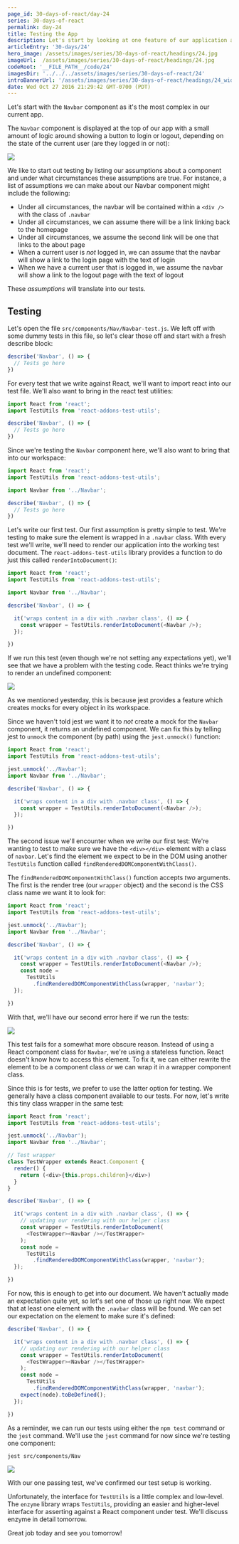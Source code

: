 ```yaml
---
page_id: 30-days-of-react/day-24
series: 30-days-of-react
permalink: day-24
title: Testing the App
description: Let's start by looking at one feature of our application and thinking about where the edge cases are and what we assume will happen with the component.
articleEntry: '30-days/24'
hero_image: /assets/images/series/30-days-of-react/headings/24.jpg
imageUrl:  /assets/images/series/30-days-of-react/headings/24.jpg
codeRoot: '__FILE_PATH__/code/24'
imagesDir: '../../../assets/images/series/30-days-of-react/24'
introBannerUrl: '/assets/images/series/30-days-of-react/headings/24_wide.jpg'
date: Wed Oct 27 2016 21:29:42 GMT-0700 (PDT)
---
```


Let's start with the `Navbar` component as it's the most complex in our current app.

The `Navbar` component is displayed at the top of our app with a small amount of logic around showing a button to login or logout, depending on the state of the current user (are they logged in or not):

<img class="wide" src="{{ imagesDir }}/navbar.jpg" />

We like to start out testing by listing our assumptions about a component and under what circumstances these assumptions are true. For instance, a list of assumptions we can make about our Navbar component might include the following:

* Under all circumstances, the navbar will be contained within a `<div />` with the class of `.navbar`
* Under all circumstances, we can assume there will be a link linking back to the homepage
* Under all circumstances, we assume the second link will be one that links to the about page
* When a current user is _not_ logged in, we can assume that the navbar will show a link to the login page with the text of login
* When we have a current user that is logged in, we assume the navbar will show a link to the logout page with the text of logout

These _assumptions_ will translate into our tests.

## Testing

Let's open the file `src/components/Nav/Navbar-test.js`. We left off with some dummy tests in this file, so let's clear those off and start with a fresh describe block:

```javascript
describe('Navbar', () => {
  // Tests go here
})
```

For every test that we write against React, we'll want to import react into our test file. We'll also want to bring in the react test utilities:

```javascript
import React from 'react';
import TestUtils from 'react-addons-test-utils';

describe('Navbar', () => {
  // Tests go here
})
```

Since we're testing the `Navbar` component here, we'll also want to bring that into our workspace:

```javascript
import React from 'react';
import TestUtils from 'react-addons-test-utils';

import Navbar from '../Navbar';

describe('Navbar', () => {
  // Tests go here
})
```

Let's write our first test. Our first assumption is pretty simple to test. We're testing to make sure the element is wrapped in a `.navbar` class. With every test we'll write, we'll need to render our application into the working test document. The `react-addons-test-utils` library provides a function to do just this called `renderIntoDocument()`:

```javascript
import React from 'react';
import TestUtils from 'react-addons-test-utils';

import Navbar from '../Navbar';

describe('Navbar', () => {

  it('wraps content in a div with .navbar class', () => {
    const wrapper = TestUtils.renderIntoDocument(<Navbar />);
  });

})
```

If we run this test (even though we're not setting any expectations yet), we'll see that we have a problem with the testing code. React thinks we're trying to render an undefined component:

<img class="wide" src="{{ imagesDir }}/failing-test-1.jpg" />

As we mentioned yesterday, this is because jest provides a feature which creates mocks for every object in its workspace.

Since we haven't told jest we want it to _not_ create a mock for the `Navbar` component, it returns an undefined component. We can fix this by telling jest to `unmock` the component (by path) using the `jest.unmock()` function:

```javascript
import React from 'react';
import TestUtils from 'react-addons-test-utils';

jest.unmock('../Navbar');
import Navbar from '../Navbar';

describe('Navbar', () => {

  it('wraps content in a div with .navbar class', () => {
    const wrapper = TestUtils.renderIntoDocument(<Navbar />);
  });

})
```

The second issue we'll encounter when we write our first test: We're wanting to test to make sure we have the `<div></div>` element with a class of `navbar`. Let's find the element we expect to be in the DOM using another `TestUtils` function called `findRenderedDOMComponentWithClass()`.

The `findRenderedDOMComponentWithClass()` function accepts _two_ arguments. The first is the render tree (our `wrapper` object) and the second is the CSS class name we want it to look for:

```javascript
import React from 'react';
import TestUtils from 'react-addons-test-utils';

jest.unmock('../Navbar');
import Navbar from '../Navbar';

describe('Navbar', () => {

  it('wraps content in a div with .navbar class', () => {
    const wrapper = TestUtils.renderIntoDocument(<Navbar />);
    const node =
      TestUtils
        .findRenderedDOMComponentWithClass(wrapper, 'navbar');
  });

})
```

With that, we'll have our second error here if we run the tests:

<img class="wide" src="{{ imagesDir }}/failing-test-2.jpg" />

This test fails for a somewhat more obscure reason. Instead of using a React component class for `Navbar`, we're using a stateless function. React doesn't know how to access this element. To fix it, we can either rewrite the element to be a component class _or_ we can wrap it in a wrapper component class.

Since this is for tests, we prefer to use the latter option for testing. We generally have a class component available to our tests. For now, let's write this tiny class wrapper in the same test:

```javascript
import React from 'react';
import TestUtils from 'react-addons-test-utils';

jest.unmock('../Navbar');
import Navbar from '../Navbar';

// Test wrapper
class TestWrapper extends React.Component {
  render() {
    return (<div>{this.props.children}</div>)
  }
}

describe('Navbar', () => {

  it('wraps content in a div with .navbar class', () => {
    // updating our rendering with our helper class
    const wrapper = TestUtils.renderIntoDocument(
      <TestWrapper><Navbar /></TestWrapper>
    );
    const node =
      TestUtils
        .findRenderedDOMComponentWithClass(wrapper, 'navbar');
  });

})
```

For now, this is enough to get into our document. We haven't actually made an expectation quite yet, so let's set one of those up right now. We expect that at least one element with the `.navbar` class will be found. We can set our expectation on the element to make sure it's defined:

```javascript
describe('Navbar', () => {

  it('wraps content in a div with .navbar class', () => {
    // updating our rendering with our helper class
    const wrapper = TestUtils.renderIntoDocument(
      <TestWrapper><Navbar /></TestWrapper>
    );
    const node =
      TestUtils
        .findRenderedDOMComponentWithClass(wrapper, 'navbar');
    expect(node).toBeDefined();
  });

})
```

As a reminder, we can run our tests using either the `npm test` command or the `jest` command. We'll use the `jest` command for now since we're testing one component:

```bash
jest src/components/Nav
```

<img class="wide" src="{{ imagesDir }}/passing-test-1.jpg" />

With our one passing test, we've confirmed our test setup is working.

Unfortunately, the interface for `TestUtils` is a little complex and low-level. The `enzyme` library wraps `TestUtils`, providing an easier and higher-level interface for asserting against a React component under test. We'll discuss enzyme in detail tomorrow.

Great job today and see you tomorrow!

